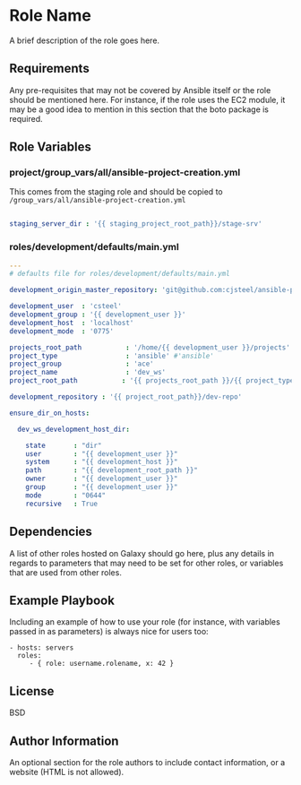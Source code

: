 Role Name
=========

A brief description of the role goes here.

Requirements
------------

Any pre-requisites that may not be covered by Ansible itself or the role should be mentioned here. For instance, if the role uses the EC2 module, it may be a good idea to mention in this section that the boto package is required.

Role Variables
--------------

### project/group_vars/all/ansible-project-creation.yml

This comes from the staging role and should be copied to `/group_vars/all/ansible-project-creation.yml`

```yaml

staging_server_dir : '{{ staging_project_root_path}}/stage-srv'

```

### roles/development/defaults/main.yml

```yaml
---
# defaults file for roles/development/defaults/main.yml

development_origin_master_repository: 'git@github.com:cjsteel/ansible-project-dev_ws.git'

development_user  : 'csteel'
development_group : '{{ development_user }}'
development_host  : 'localhost'
development_mode  : '0775'

projects_root_path           : '/home/{{ development_user }}/projects'
project_type                 : 'ansible' #'ansible' 					# ansible, nagios_plugins, website,...
project_group                : 'ace' 
project_name                 : 'dev_ws'
project_root_path           : '{{ projects_root_path }}/{{ project_type }}/{{ project_group }}/{{ project_name }}'

development_repository : '{{ project_root_path}}/dev-repo'

ensure_dir_on_hosts:

  dev_ws_development_host_dir:

    state       : "dir"
    user        : "{{ development_user }}"
    system      : "{{ development_host }}"
    path        : "{{ development_root_path }}"
    owner       : "{{ development_user }}"
    group       : "{{ development_user }}"
    mode        : "0644"
    recursive   : True
```

Dependencies
------------

A list of other roles hosted on Galaxy should go here, plus any details in regards to parameters that may need to be set for other roles, or variables that are used from other roles.

Example Playbook
----------------

Including an example of how to use your role (for instance, with variables passed in as parameters) is always nice for users too:

    - hosts: servers
      roles:
         - { role: username.rolename, x: 42 }

License
-------

BSD

Author Information
------------------

An optional section for the role authors to include contact information, or a website (HTML is not allowed).
